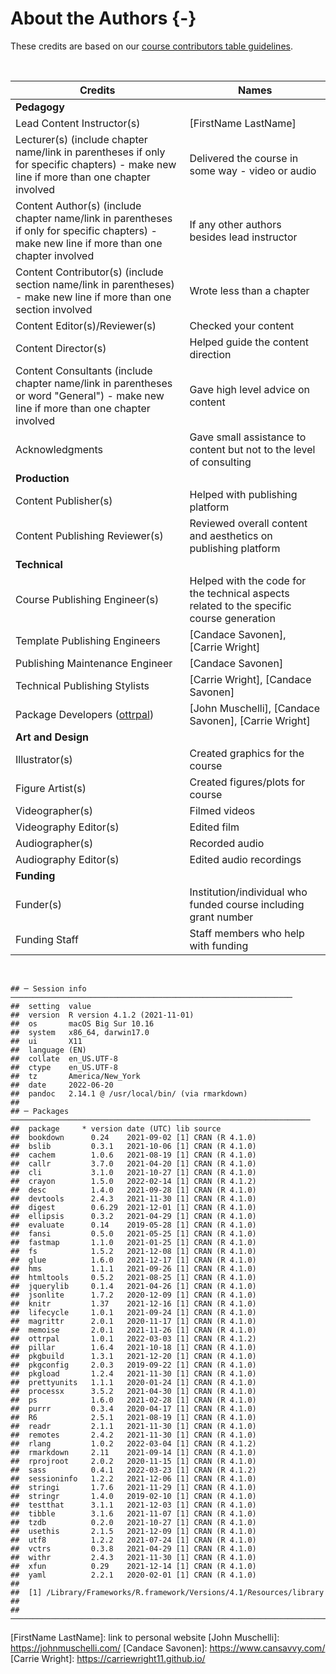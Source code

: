 
# About the Authors {-}

These credits are based on our [course contributors table guidelines](https://github.com/jhudsl/OTTR_Template/wiki/How-to-give-credits).

&nbsp;
&nbsp;

|Credits|Names|
|-------|-----|
|**Pedagogy**||
|Lead Content Instructor(s)|[FirstName LastName]|
|Lecturer(s) (include chapter name/link in parentheses if only for specific chapters) - make new line if more than one chapter involved| Delivered the course in some way - video or audio|
|Content Author(s) (include chapter name/link in parentheses if only for specific chapters) - make new line if more than one chapter involved | If any other authors besides lead instructor| 
|Content Contributor(s) (include section name/link in parentheses) - make new line if more than one section involved|  Wrote less than a chapter|
|Content Editor(s)/Reviewer(s) | Checked your content|
|Content Director(s) | Helped guide the content direction|
|Content Consultants (include chapter name/link in parentheses or word "General") - make new line if more than one chapter involved | Gave high level advice on content|
|Acknowledgments| Gave small assistance to content but not to the level of consulting |
|**Production**||
|Content Publisher(s)| Helped with publishing platform|
|Content Publishing Reviewer(s)| Reviewed overall content and aesthetics on publishing platform|
|**Technical**||
|Course Publishing Engineer(s)| Helped with the code for the technical aspects related to the specific course generation|
|Template Publishing Engineers|[Candace Savonen], [Carrie Wright]|
|Publishing Maintenance Engineer|[Candace Savonen]|
|Technical Publishing Stylists|[Carrie Wright], [Candace Savonen]|
|Package Developers ([ottrpal])|[John Muschelli], [Candace Savonen], [Carrie Wright]|
|**Art and Design**||
|Illustrator(s)| Created graphics for the course|
|Figure Artist(s)| Created figures/plots for course|
|Videographer(s)| Filmed videos|
|Videography Editor(s)| Edited film|
|Audiographer(s)| Recorded audio|
|Audiography Editor(s)| Edited audio recordings|
|**Funding**||
|Funder(s)| Institution/individual who funded course including grant number|
|Funding Staff| Staff members who help with funding|

&nbsp;


```
## ─ Session info ───────────────────────────────────────────────────────────────
##  setting  value
##  version  R version 4.1.2 (2021-11-01)
##  os       macOS Big Sur 10.16
##  system   x86_64, darwin17.0
##  ui       X11
##  language (EN)
##  collate  en_US.UTF-8
##  ctype    en_US.UTF-8
##  tz       America/New_York
##  date     2022-06-20
##  pandoc   2.14.1 @ /usr/local/bin/ (via rmarkdown)
## 
## ─ Packages ───────────────────────────────────────────────────────────────────
##  package     * version date (UTC) lib source
##  bookdown      0.24    2021-09-02 [1] CRAN (R 4.1.0)
##  bslib         0.3.1   2021-10-06 [1] CRAN (R 4.1.0)
##  cachem        1.0.6   2021-08-19 [1] CRAN (R 4.1.0)
##  callr         3.7.0   2021-04-20 [1] CRAN (R 4.1.0)
##  cli           3.1.0   2021-10-27 [1] CRAN (R 4.1.0)
##  crayon        1.5.0   2022-02-14 [1] CRAN (R 4.1.2)
##  desc          1.4.0   2021-09-28 [1] CRAN (R 4.1.0)
##  devtools      2.4.3   2021-11-30 [1] CRAN (R 4.1.0)
##  digest        0.6.29  2021-12-01 [1] CRAN (R 4.1.0)
##  ellipsis      0.3.2   2021-04-29 [1] CRAN (R 4.1.0)
##  evaluate      0.14    2019-05-28 [1] CRAN (R 4.1.0)
##  fansi         0.5.0   2021-05-25 [1] CRAN (R 4.1.0)
##  fastmap       1.1.0   2021-01-25 [1] CRAN (R 4.1.0)
##  fs            1.5.2   2021-12-08 [1] CRAN (R 4.1.0)
##  glue          1.6.0   2021-12-17 [1] CRAN (R 4.1.0)
##  hms           1.1.1   2021-09-26 [1] CRAN (R 4.1.0)
##  htmltools     0.5.2   2021-08-25 [1] CRAN (R 4.1.0)
##  jquerylib     0.1.4   2021-04-26 [1] CRAN (R 4.1.0)
##  jsonlite      1.7.2   2020-12-09 [1] CRAN (R 4.1.0)
##  knitr         1.37    2021-12-16 [1] CRAN (R 4.1.0)
##  lifecycle     1.0.1   2021-09-24 [1] CRAN (R 4.1.0)
##  magrittr      2.0.1   2020-11-17 [1] CRAN (R 4.1.0)
##  memoise       2.0.1   2021-11-26 [1] CRAN (R 4.1.0)
##  ottrpal       1.0.1   2022-03-03 [1] CRAN (R 4.1.2)
##  pillar        1.6.4   2021-10-18 [1] CRAN (R 4.1.0)
##  pkgbuild      1.3.1   2021-12-20 [1] CRAN (R 4.1.0)
##  pkgconfig     2.0.3   2019-09-22 [1] CRAN (R 4.1.0)
##  pkgload       1.2.4   2021-11-30 [1] CRAN (R 4.1.0)
##  prettyunits   1.1.1   2020-01-24 [1] CRAN (R 4.1.0)
##  processx      3.5.2   2021-04-30 [1] CRAN (R 4.1.0)
##  ps            1.6.0   2021-02-28 [1] CRAN (R 4.1.0)
##  purrr         0.3.4   2020-04-17 [1] CRAN (R 4.1.0)
##  R6            2.5.1   2021-08-19 [1] CRAN (R 4.1.0)
##  readr         2.1.1   2021-11-30 [1] CRAN (R 4.1.0)
##  remotes       2.4.2   2021-11-30 [1] CRAN (R 4.1.0)
##  rlang         1.0.2   2022-03-04 [1] CRAN (R 4.1.2)
##  rmarkdown     2.11    2021-09-14 [1] CRAN (R 4.1.0)
##  rprojroot     2.0.2   2020-11-15 [1] CRAN (R 4.1.0)
##  sass          0.4.1   2022-03-23 [1] CRAN (R 4.1.2)
##  sessioninfo   1.2.2   2021-12-06 [1] CRAN (R 4.1.0)
##  stringi       1.7.6   2021-11-29 [1] CRAN (R 4.1.0)
##  stringr       1.4.0   2019-02-10 [1] CRAN (R 4.1.0)
##  testthat      3.1.1   2021-12-03 [1] CRAN (R 4.1.0)
##  tibble        3.1.6   2021-11-07 [1] CRAN (R 4.1.0)
##  tzdb          0.2.0   2021-10-27 [1] CRAN (R 4.1.0)
##  usethis       2.1.5   2021-12-09 [1] CRAN (R 4.1.0)
##  utf8          1.2.2   2021-07-24 [1] CRAN (R 4.1.0)
##  vctrs         0.3.8   2021-04-29 [1] CRAN (R 4.1.0)
##  withr         2.4.3   2021-11-30 [1] CRAN (R 4.1.0)
##  xfun          0.29    2021-12-14 [1] CRAN (R 4.1.0)
##  yaml          2.2.1   2020-02-01 [1] CRAN (R 4.1.0)
## 
##  [1] /Library/Frameworks/R.framework/Versions/4.1/Resources/library
## 
## ──────────────────────────────────────────────────────────────────────────────
```

<!-- Author information -->

[FirstName LastName]: link to personal website
[John Muschelli]: https://johnmuschelli.com/
[Candace Savonen]: https://www.cansavvy.com/
[Carrie Wright]: https://carriewright11.github.io/

<!-- Links -->

[ottrpal]: https://github.com/jhudsl/ottrpal

<!-- Fill out this table using these instructions: https://github.com/jhudsl/OTTR_Template/wiki/How-to-give-credits

For JHU courses, You will need to add Ira as a credit:

|Content Publisher|[Ira Gooding]|
...
[Ira Gooding]: https://publichealth.jhu.edu/faculty/4130/ira-gooding
-->
